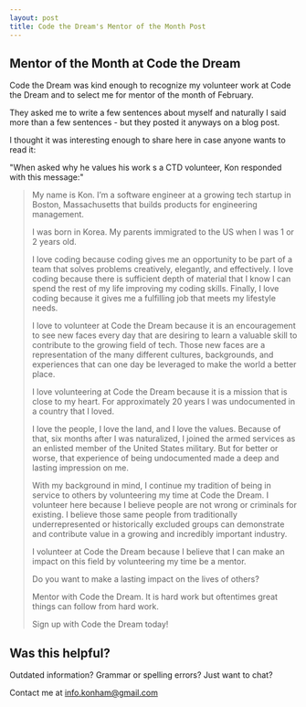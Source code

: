 ```yaml
---
layout: post
title: Code the Dream's Mentor of the Month Post
---
```

## Mentor of the Month at Code the Dream
Code the Dream was kind enough to recognize my volunteer work at Code the Dream and to select me for mentor of the month of February.

They asked me to write a few sentences about myself and naturally I said more than a few sentences - but they posted it anyways on a blog post.

I thought it was interesting enough to share here in case anyone wants to read it:

"When asked why he values his work s a CTD volunteer, Kon responded with this message:"

> My name is Kon. I’m a software engineer at a growing tech startup in
> Boston, Massachusetts that builds products for engineering management.
> 
> I was born in Korea. My parents immigrated to the US when I was 1 or 2
> years old.
> 
> I love coding because coding gives me an opportunity to be part of a
> team that solves problems creatively, elegantly, and effectively. I
> love coding because there is sufficient depth of material that I know
> I can spend the rest of my life improving my coding skills. Finally, I
> love coding because it gives me a fulfilling job that meets my
> lifestyle needs.
> 
> I love to volunteer at Code the Dream because it is an encouragement
> to see new faces every day that are desiring to learn a valuable skill
> to contribute to the growing field of tech. Those new faces are a
> representation of the many different cultures, backgrounds, and
> experiences that can one day be leveraged to make the world a better
> place.
> 
> I love volunteering at Code the Dream because it is a mission that is
> close to my heart. For approximately 20 years I was undocumented in a
> country that I loved.
> 
> I love the people, I love the land, and I love the values. Because of
> that, six months after I was naturalized, I joined the armed services
> as an enlisted member of the United States military. But for better or
> worse, that experience of being undocumented made a deep and lasting
> impression on me.
> 
> With my background in mind, I continue my tradition of being in
> service to others by volunteering my time at Code the Dream. I
> volunteer here because I believe people are not wrong or criminals for
> existing. I believe those same people from traditionally
> underrepresented or historically excluded groups can demonstrate and
> contribute value in a growing and incredibly important industry.
> 
> I volunteer at Code the Dream because I believe that I can make an
> impact on this field by volunteering my time be a mentor.
> 
> Do you want to make a lasting impact on the lives of others?
> 
> Mentor with Code the Dream. It is hard work but oftentimes great
> things can follow from hard work.
> 
> Sign up with Code the Dream today!


## Was this helpful?

Outdated information? Grammar or spelling errors? Just want to chat?

Contact me at [info.konham@gmail.com](mailto:info.konham@gmail.com)